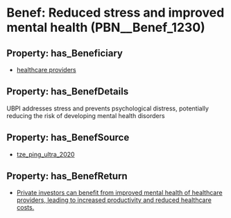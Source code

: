 # Benef: __Reduced stress and improved mental health__ (PBN__Benef_1230)

## Property: has_Beneficiary

* [healthcare providers](../Stakeholder/PBN__Stakeholder_121)

## Property: has_BenefDetails

UBPI addresses stress and prevents psychological distress, potentially reducing the risk of developing mental health disorders

## Property: has_BenefSource

* [tze_ping_ultra_2020](../Article/PBN__Article_258)

## Property: has_BenefReturn

* [Private investors can benefit from improved mental health of healthcare providers, leading to increased productivity and reduced healthcare costs.](../BenefReturn/PBN__BenefReturn_1377)

